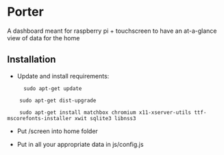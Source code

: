 Porter
=========

A dashboard meant for raspberry pi + touchscreen to have an at-a-glance view of data for the home

Installation
---------

* Update and install requirements:

		sudo apt-get update
<!--meh -->
		sudo apt-get dist-upgrade
<!--meh -->
		sudo apt-get install matchbox chromium x11-xserver-utils ttf-mscorefonts-installer xwit sqlite3 libnss3


* Put /screen into home folder

* Put in all your appropriate data in js/config.js
